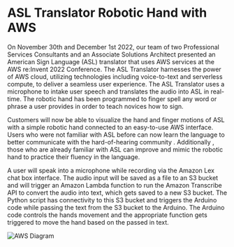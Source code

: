# ASL Translator Robotic Hand with AWS

On November 30th and December 1st 2022, our team of two Professional Services Consultants and an Associate Solutions Architect presented an American Sign Language (ASL) translator that uses AWS services at the AWS re:Invent 2022 Conference. The ASL Translator harnesses the power of AWS cloud, utilizing technologies including voice-to-text and serverless compute, to deliver a seamless user experience. The ASL Translator uses a microphone to intake user speech and translates the audio into ASL in real-time. The robotic hand has been programmed to finger spell any word or phrase a user provides in order to teach novices how to sign.

Customers will now be able to visualize the hand and finger motions of ASL with a simple
robotic hand connected to an easy-to-use AWS interface. Users who were not familiar with ASL before can now learn the
language to better communicate with the hard-of-hearing community . Additionally , those who are already familiar with ASL can
improve and mimic the robotic hand to practice their fluency in the language.

A user will speak into a microphone while recording via the Amazon Lex chat box interface.
The audio input will be saved as a file to an S3 bucket and will trigger an Amazon Lambda function to run the Amazon
Transcribe API to convert the audio into text, which gets saved to a new S3 bucket. The Python script has connectivity to this
S3 bucket and triggers the Arduino code while passing the text from the S3 bucket to the Arduino. The Arduino code controls
the hands movement and the appropriate function gets triggered to move the hand based on the passed in text.

![AWS Diagram](https://github.com/matthewlee222/reinvent-bot-2022/assets/58535185/0b3f0c1a-0616-454b-a9e8-ab7a94229163)
